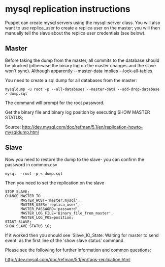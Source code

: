 # mysql replication instructions

Puppet can create mysql servers using the mysql::server class. You
will also want to use replica_user to create a replica user on the
master; you will then manually tell the slave about the replica user
credentials (see below).

## Master

Before taking the dump from the master, all commits to the database
should be blocked (otherwise the binary log on the master changes and
the slave won't sync). Although apparently --master-data implies
--lock-all-tables.

You need to create a sql dump for all databases from the master:

    mysqldump -u root -p --all-databases --master-data --add-drop-database > dump.sql

The command will prompt for the root password.

Get the binary file and binary log position by executing 
SHOW MASTER STATUS;


Source: http://dev.mysql.com/doc/refman/5.1/en/replication-howto-mysqldump.html

## Slave

Now you need to restore the dump to the slave- you can confirm the password in common.csv

    mysql  -root -p < dump.sql

Then you need to set the replication on the slave

    STOP SLAVE;
    CHANGE MASTER TO
           MASTER_HOST='master.mysql',
           MASTER_USER='replica_user',
           MASTER_PASSWORD='password',
           MASTER_LOG_FILE='Binary_file_from_master',
           MASTER_LOG_POS=position;
    START SLAVE;
    SHOW SLAVE STATUS \G;

If it worked then you should see 'Slave_IO_State: Waiting for master to send event' as the first line of the 'show slave status' command.

Please see the following for further information and common questions:

http://dev.mysql.com/doc/refman/5.1/en/faqs-replication.html
